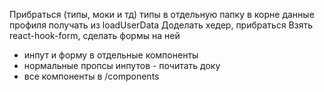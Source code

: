 Прибраться (типы, моки и тд) типы в отдельную папку в корне
данные профиля получать из loadUserData
Доделать хедер, прибраться
Взять react-hook-form, сделать формы на ней
* инпут и форму в отдельные компоненты
* нормальные пропсы инпутов - почитать доку
* все компоненты в /components